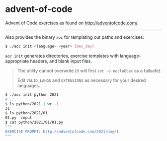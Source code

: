 # advent-of-code

Advent of Code exercises as found on <http://adventofcode.com/>.

---

Also provides the binary `aoc` for templating out paths and exercises:

```bash
$ ./aoc init <language> <year> [max_day]
```

`aoc init` generates directories, exercise templates with language-appropriate headers, and blank input files.

>The utility cannot overwrite (it will first `set -o noclobber` as a failsafe).
>
>Edit `VALID_LANGS` and `EXTENSIONS` as necessary for your desired languages.

```bash
$ ./aoc init python 2021
# ...
$ ls python/2021 | wc -l
31
$ ls python/2021/01
01.py  input
$ cat python/2021/01/01.py
"""
EXERCISE PROMPT: http://adventofcode.com/2021/day/1
"""
```
